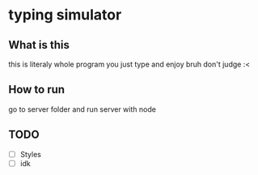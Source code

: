 # typing simulator

## What is this
this is literaly whole program you  just type and enjoy bruh don't judge :<

## How to run
go to server folder and run server with node

## TODO
- [ ] Styles
- [ ] idk
